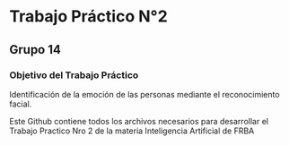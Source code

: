 # Trabajo Práctico N°2
## Grupo 14 

### Objetivo del Trabajo Práctico
Identificación de la emoción de las personas mediante el reconocimiento facial.


Este Github contiene todos los archivos necesarios para desarrollar el Trabajo Practico Nro 2 de la materia Inteligencia Artificial de FRBA
